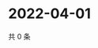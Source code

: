 # 2022-04-01

共 0 条

<!-- BEGIN WEIBO -->
<!-- 最后更新时间 Fri Apr 01 2022 06:15:36 GMT+0800 (China Standard Time) -->

<!-- END WEIBO -->
